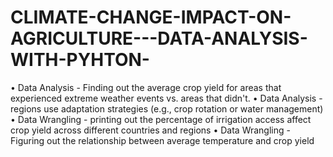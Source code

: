 # CLIMATE-CHANGE-IMPACT-ON-AGRICULTURE---DATA-ANALYSIS-WITH-PYHTON-
•	Data Analysis - Finding out the average crop yield for areas that experienced extreme weather events vs. areas that didn't.
•	Data Analysis - regions use adaptation strategies (e.g., crop rotation or water management)
•	Data Wrangling - printing out the percentage of irrigation access affect crop yield across different countries and regions
•	Data Wrangling -  Figuring out the relationship between average temperature and crop yield
